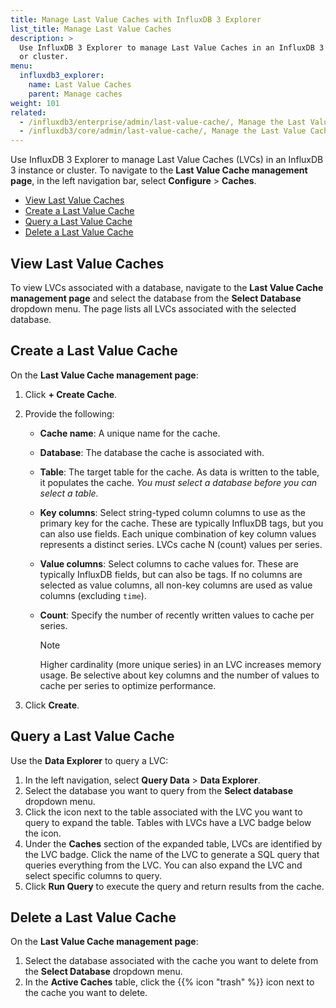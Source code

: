 ```yaml
---
title: Manage Last Value Caches with InfluxDB 3 Explorer
list_title: Manage Last Value Caches
description: >
  Use InfluxDB 3 Explorer to manage Last Value Caches in an InfluxDB 3 instance
  or cluster.
menu:
  influxdb3_explorer:
    name: Last Value Caches
    parent: Manage caches
weight: 101
related:
  - /influxdb3/enterprise/admin/last-value-cache/, Manage the Last Value Cache in InfluxDB 3 Enterprise
  - /influxdb3/core/admin/last-value-cache/, Manage the Last Value Cache in InfluxDB 3 Core
---
```


Use InfluxDB 3 Explorer to manage Last Value Caches (LVCs) in an InfluxDB 3
instance or cluster. To navigate to the **Last Value Cache management page**, in
the left navigation bar, select **Configure** > **Caches**.

- [View Last Value Caches](#view-last-value-caches)
- [Create a Last Value Cache](#create-a-last-value-cache)
- [Query a Last Value Cache](#query-a-last-value-cache)
- [Delete a Last Value Cache](#delete-a-last-value-cache)

## View Last Value Caches

To view LVCs associated with a database, navigate to the
**Last Value Cache management page** and select the database from the
**Select Database** dropdown menu. The page lists all LVCs associated with the
selected database.

## Create a Last Value Cache

On the **Last Value Cache management page**:

1.  Click **+ Create Cache**.
2.  Provide the following:

    - **Cache name**: A unique name for the cache.
    - **Database**: The database the cache is associated with.
    - **Table**: The target table for the cache. As data is written to the table,
      it populates the cache.
      _You must select a database before you can select a table._
    - **Key columns**: Select string-typed column columns to use as the primary
      key for the cache. These are typically InfluxDB tags, but you can also use
      fields. Each unique combination of key column values represents a distinct
      series. LVCs cache N (count) values per series.
    - **Value columns**: Select columns to cache values for. These are
      typically InfluxDB fields, but can also be tags. If no columns are
      selected as value columns, all non-key columns are used as value columns
      (excluding `time`).
    - **Count**: Specify the number of recently written values to cache per series.

      > [!Note]
      > Higher cardinality (more unique series) in an LVC increases memory usage.
      > Be selective about key columns and the number of values to cache per
      > series to optimize performance.

3.  Click **Create**.

## Query a Last Value Cache

Use the **Data Explorer** to query a LVC:

1.  In the left navigation, select **Query Data** > **Data Explorer**.
2.  Select the database you want to query from the **Select database** dropdown menu.
3.  Click the <strong class="icon-chevron-down"></strong> icon next to the table
    associated with the LVC you want to query to expand the table.
    Tables with LVCs have a <span class="badge lvc">LVC</span> badge below the
    <strong class="icon-chevron-down"></strong> icon.
4.  Under the **Caches** section of the expanded table, LVCs are identified by
    the <span class="badge lvc">LVC</span> badge. Click the name of the LVC to
    generate a SQL query that queries everything from the LVC. You can
    also expand the LVC and select specific columns to query.
5.  Click **Run Query** to execute the query and return results from the cache.

## Delete a Last Value Cache

On the **Last Value Cache management page**:

1.  Select the database associated with the cache you want to delete from the
    **Select Database** dropdown menu.
2.  In the **Active Caches** table, click the {{% icon "trash" %}} icon next to
    the cache you want to delete.
